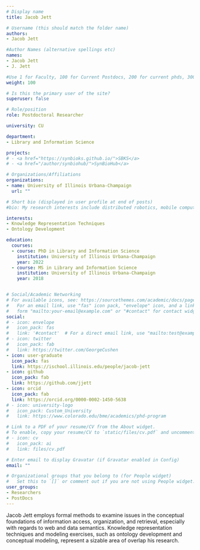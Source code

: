 ```yaml
---
# Display name
title: Jacob Jett

# Username (this should match the folder name)
authors:
- Jacob Jett

#Author Names (alternative spellings etc)
names:
- Jacob Jett
- J. Jett

#Use 1 for Faculty, 100 for Current Postdocs, 200 for current phds, 300 for current masters, 400 for current undergrads, 800 for alum postdocs, 810 for alum phds, 820 for alum masters, and 830 for alum undergrads
weight: 100

# Is this the primary user of the site?
superuser: false

# Role/position
role: Postdoctoral Researcher

university: CU

department:
- Library and Information Science

projects:
# - <a href="https://synbioks.github.io/">SBKS</a>
# - <a href="/author/synbiohub/">SynBioHub</a>

# Organizations/Affiliations
organizations:
- name: University of Illinois Urbana-Champaign
  url: ""

# Short bio (displayed in user profile at end of posts)
#bio: My research interests include distributed robotics, mobile computing and programmable matter.

interests:
- Knowledge Representation Techniques
- Ontology Development

education:
  courses:
  - course: PhD in Library and Information Science
    institution: University of Illinois Urbana-Champaign
    year: 2022
  - course: MS in Library and Information Science
    institution: University of Illinois Urbana-Champaign
    year: 2018


# Social/Academic Networking
# For available icons, see: https://sourcethemes.com/academic/docs/page-builder/#icons
#   For an email link, use "fas" icon pack, "envelope" icon, and a link in the
#   form "mailto:your-email@example.com" or "#contact" for contact widget.
social:
# - icon: envelope
#   icon_pack: fas
#   link: '#contact'  # For a direct email link, use "mailto:test@example.org".
# - icon: twitter
#   icon_pack: fab
#   link: https://twitter.com/GeorgeCushen
- icon: user-graduate
  icon_pack: fas
  link: https://ischool.illinois.edu/people/jacob-jett
- icon: github
  icon_pack: fab
  link: https://github.com/jjett
- icon: orcid
  icon_pack: fab
  link: https://orcid.org/0000-0002-1450-5638
# - icon: university-logo
#   icon_pack: Custom_University
#   link: https://www.colorado.edu/bme/academics/phd-program

# Link to a PDF of your resume/CV from the About widget.
# To enable, copy your resume/CV to `static/files/cv.pdf` and uncomment the lines below.
# - icon: cv
#   icon_pack: ai
#   link: files/cv.pdf

# Enter email to display Gravatar (if Gravatar enabled in Config)
email: ""

# Organizational groups that you belong to (for People widget)
#   Set this to `[]` or comment out if you are not using People widget.
user_groups:
- Researchers
- PostDocs
---
```


Jacob Jett employs formal methods to examine issues in the conceptual foundations of information access, organization, and retrieval, especially with regards to web and data semantics. Knowledge representation techniques and modeling exercises, such as ontology development and conceptual modeling, represent a sizable area of overlap his research.